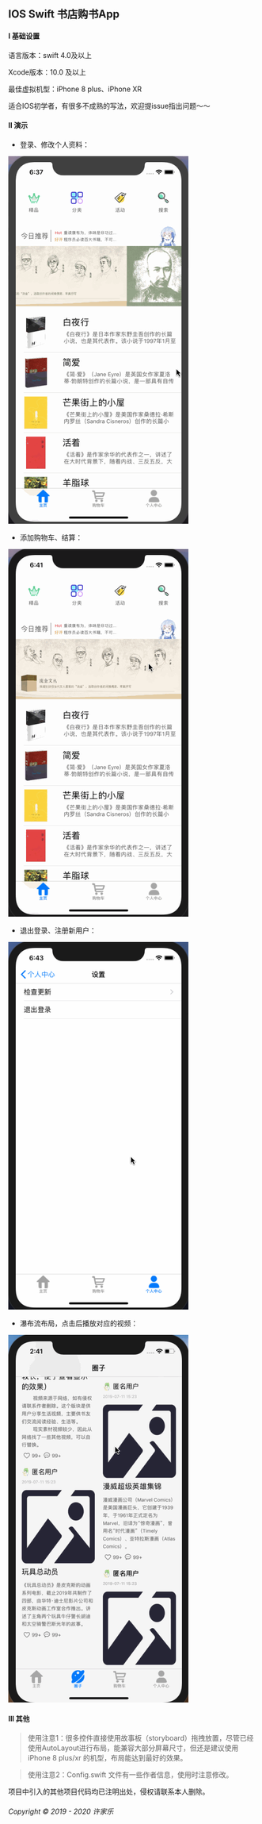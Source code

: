 ## IOS Swift 书店购书App

#### I 基础设置
语言版本：swift 4.0及以上

Xcode版本：10.0 及以上

最佳虚拟机型：iPhone 8 plus、iPhone XR

适合IOS初学者，有很多不成熟的写法，欢迎提issue指出问题～～


#### II 演示

- 登录、修改个人资料：

![演示图片1](img/演示1.gif)

- 添加购物车、结算：

![演示图片2](img/演示2.gif)

- 退出登录、注册新用户：

![演示图片3](img/演示3.gif)

- 瀑布流布局，点击后播放对应的视频：

![演示图片4](img/演示4.gif)

#### III 其他

> 使用注意1：很多控件直接使用故事板（storyboard）拖拽放置，尽管已经使用AutoLayout进行布局，能兼容大部分屏幕尺寸，但还是建议使用 iPhone 8 plus/xr 的机型，布局能达到最好的效果。

> 使用注意2：Config.swift 文件有一些作者信息，使用时注意修改。


项目中引入的其他项目代码均已注明出处，侵权请联系本人删除。

###### Copyright © 2019 - 2020 许家乐
